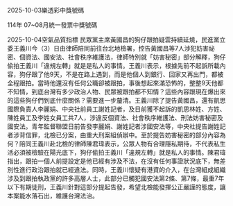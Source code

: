 
2025-10-03樂透彩中獎號碼

                                
114年 07~08月統一發票中獎號碼
                             
2025-10-04空氣品質指標
                              民眾黨主席黃國昌的狗仔跟拍疑雲持續延燒，民進黨立委王義川今（3）日由律師陪同前往台北地檢署，控告黃國昌等7人涉犯妨害祕密、個資法、國安法、社會秩序維護法，律師特別就「妨害秘密」部分解釋，狗仔偷拍王義川「違規左轉」就是是私人的事情。王義川表示，根據先前不起訴所載內容，狗仔跟了他9天，不是在路上遇到，而是他個人到銀行、回家又再出門，都被全程跟拍。當時他還沒有任何公職卻被跟拍，事後想起來滿恐怖的，整整9天他都不知情，到底台灣有多少政治人物、民眾被跟拍都不知情？這些內容跟現在爆出來的這些狗仔們到底什麼關係？需要進一步釐清。王義川除了提告黃國昌，還有凱思國際負責人李麗娟、中央社前員工謝姓記者，及日前獲不起訴的凱思林姓、方姓、陳姓員工及李姓女員工共7人，涉違反個資法、社會秩序維護法、刑法妨害秘密及國安法。青年監督聯盟日前告發李麗娟、謝姓記者涉國安法等，中央社提告謝姓記者涉背信罪，北檢已分案，由重大刑案組偵辦中。至於提告妨害秘密的部分內容為何？陪同王義川赴北檢的律師陳君瑋表示，公眾人物有合理隱私期待，不代表私生活必須被檢驗在陽光底下，狗仔偷拍王義川「違規左轉」就是私人的事情。陳君瑋指出，跟拍一個人前提設定是他已經有涉及不法，在沒有任何事證狀況底下，無差別性進行政治跟拍就已經違法。同時，王義川懷疑有港資的介入，在台灣組成組織涉及到跟拍執政黨的許多高層人士，此部分已觸犯國安法第2條、第7條，最重7年以下有期徒刑，王義川針對這部分提起告發，希望北檢能發揮公正嚴謹的態度，讓本案能水落石出，維護台灣法治。